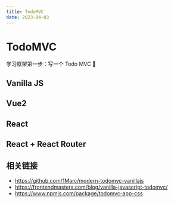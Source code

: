 ```yaml
---
title: TodoMVC
date: 2023-04-03
---
```


# TodoMVC

学习框架第一步：写一个 Todo MVC 📝

## Vanilla JS


## Vue2


## React


## React + React Router



## 相关链接

- https://github.com/1Marc/modern-todomvc-vanillajs
- https://frontendmasters.com/blog/vanilla-javascript-todomvc/
- https://www.npmjs.com/package/todomvc-app-css